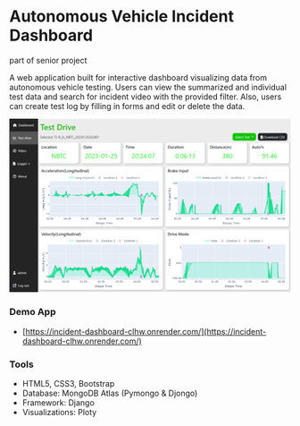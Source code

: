# Autonomous Vehicle Incident Dashboard

part of senior project

A web application built for interactive dashboard visualizing data from autonomous vehicle testing. Users can view the summarized and individual test data and search for incident video with the provided filter. Also, users can create test log by filling in forms and edit or delete the data.

![dashboard](static/images/p2.png)

### Demo App

- [https://incident-dashboard-clhw.onrender.com/](https://incident-dashboard-clhw.onrender.com/)

### Tools

- HTML5, CSS3, Bootstrap
- Database: MongoDB Atlas (Pymongo & Djongo)
- Framework: Django
- Visualizations: Ploty
